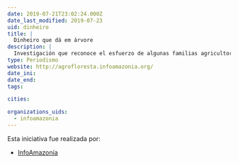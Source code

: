 ```yaml
---
date: 2019-07-21T23:02:24.000Z
date_last_modified: 2019-07-23
uid: dinheiro
title: |
  Dinheiro que dá em árvore
description: |
  Investigación que reconoce el esfuerzo de algunas familias agricultoras, técnicos y gobernantes en Brasil que buscan ser sostenibles en sus productos y en sus procesos mientras recuperan los bosques de la Amazonia.
type: Periodismo
website: http://agrofloresta.infoamazonia.org/
date_ini: 
date_end: 
tags:

cities: 

organizations_uids:
  - infoamazonia
---
```


Esta iniciativa fue realizada por:

- [InfoAmazonía](/organizaciones/infoamazonia)

